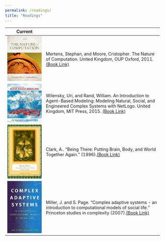 ```yaml
---
permalink: /readings/
title: "Readings"
---
```



| Current                                                                                                    |                                                                                                                                                                                                     |
|------------------------------------------------------------------------------------------------------------|-----------------------------------------------------------------------------------------------------------------------------------------------------------------------------------------------------|
| ![Nature of Computation](/assets/images/books/nature-of-computation-cris.jpg)                              | Mertens, Stephan, and Moore, Cristopher. The Nature of Computation. United Kingdom, OUP Oxford, 2011. [(Book Link)][1]                                                                                 |
| ![Introduction to Agent Based Modelling](/assets/images/books/introduction-agent-based-modelling-rand.jpg) | Wilensky, Uri, and Rand, William. An Introduction to Agent-Based Modeling: Modeling Natural, Social, and Engineered Complex Systems with NetLogo. United Kingdom, MIT Press, 2015. [(Book Link)][2] |
| ![Being There: Putting Brain, Body, and World Together Again ](/assets/images/books/Being-There.jpg)| Clark, A.. “Being There: Putting Brain, Body, and World Together Again.” (1996).[(Book Link)][3] |
| ![Complex Adaptive Systems: An Introduction to Computational Models of Social Life  ](/assets/images/books/CAS-Holland.jpg)| Miller, J. and S. Page. “Complex adaptive systems - an introduction to computational models of social life.” Princeton studies in complexity (2007).[(Book Link)][4] |

[1]: <https://www.goodreads.com/book/show/3043127-the-nature-of-computation>
[2]: <https://www.goodreads.com/book/show/23461468-an-introduction-to-agent-based-modeling>
[3]: <https://www.goodreads.com/book/show/291290.Being_There>
[4]: <https://www.goodreads.com/book/show/245273.Complex_Adaptive_Systems>
